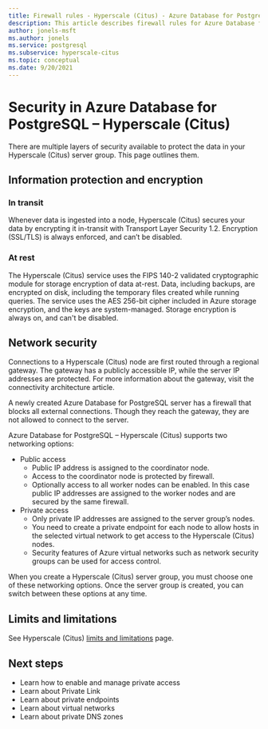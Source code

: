 ```yaml
---
title: Firewall rules - Hyperscale (Citus) - Azure Database for PostgreSQL
description: This article describes firewall rules for Azure Database for PostgreSQL - Hyperscale (Citus).
author: jonels-msft
ms.author: jonels
ms.service: postgresql
ms.subservice: hyperscale-citus
ms.topic: conceptual
ms.date: 9/20/2021
---
```


# Security in Azure Database for PostgreSQL – Hyperscale (Citus)

There are multiple layers of security available to protect the data in your
Hyperscale (Citus) server group. This page outlines them.

## Information protection and encryption

### In transit

Whenever data is ingested into a node, Hyperscale (Citus) secures your data by
encrypting it in-transit with Transport Layer Security 1.2. Encryption
(SSL/TLS) is always enforced, and can’t be disabled.

### At rest

The Hyperscale (Citus) service uses the FIPS 140-2 validated cryptographic
module for storage encryption of data at-rest. Data, including backups, are
encrypted on disk, including the temporary files created while running queries.
The service uses the AES 256-bit cipher included in Azure storage encryption,
and the keys are system-managed. Storage encryption is always on, and can't be
disabled.

## Network security

Connections to a Hyperscale (Citus) node are first routed through a regional
gateway. The gateway has a publicly accessible IP, while the server IP
addresses are protected. For more information about the gateway, visit the
connectivity architecture article.

A newly created Azure Database for PostgreSQL server has a firewall that blocks
all external connections. Though they reach the gateway, they are not allowed
to connect to the server.

Azure Database for PostgreSQL – Hyperscale (Citus) supports two networking
options:

* Public access
	* Public IP address is assigned to the coordinator node.
	* Access to the coordinator node is protected by firewall.
	* Optionally access to all worker nodes can be enabled. In this case public
	  IP addresses are assigned to the worker nodes and are secured by the same
	  firewall.
* Private access
	* Only private IP addresses are assigned to the server group’s nodes.
	* You need to create a private endpoint for each node to allow hosts in the
	  selected virtual network to get access to the Hyperscale (Citus) nodes.
	* Security features of Azure virtual networks such as network security
	  groups can be used for access control.

When you create a Hyperscale (Citus) server group, you must choose one of these
networking options. Once the server group is created, you can switch between
these options at any time.

## Limits and limitations

See Hyperscale (Citus) [limits and limitations](concepts-hyperscale-limits.md)
page.

## Next steps

* Learn how to enable and manage private access
* Learn about Private Link
* Learn about private endpoints
* Learn about virtual networks
* Learn about private DNS zones
